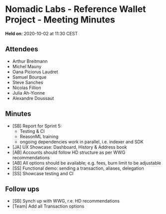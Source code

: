 # Nomadic Labs - Reference Wallet Project - Meeting Minutes

**Held on**: 2020-10-02 at 11:30 CEST

## Attendees

 * Arthur Breitmann
 * Michel Mauny
 * Oana Piciorus Laudret
 * Samuel Bourque
 * Steve Sanches
 * Nicolas Fillion
 * Julia Ah-Yionne
 * Alexandre Doussaut

## Minutes

 * [SB] Report for Sprint 5:
     * Testing & CI
     * ReasonML training
     * ongoing dependencies work in parallel, i.e. indexer and SDK 
 * [JA] UX Showcase: Dashboard, History & Address book
 * [AB] Accounts should follow HD structure as per WWG recommendations
 * [AB] All options should be available; e.g. fees, burn limit to be adjustable
 * [SS] Functional demo: sending a transaction, aliases, delegation
 * [SS] Showcase testing and CI

## Follow ups

 * [SB] Synch up with WWG, r.e. HD recommendations
 * [Team] Add all Transaction options
